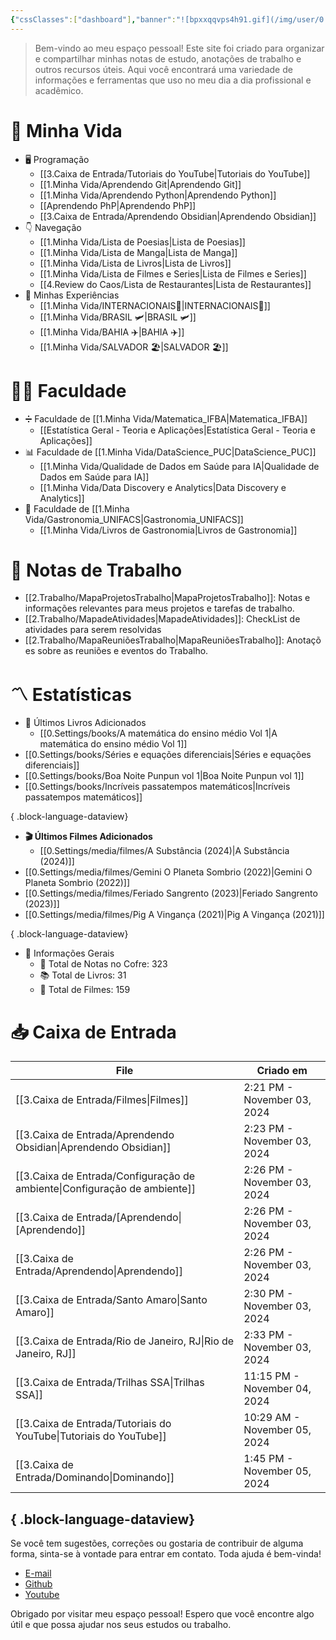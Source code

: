 ```yaml
---
{"cssClasses":["dashboard"],"banner":"![bpxxqqvps4h91.gif](/img/user/0.Settings/img/bpxxqqvps4h91.gif)","banner_y":0.77667,"title":"Trees of knowledge","dg-home":true,"dg-publish":true,"permalink":"/index/","contentClasses":"dashboard","tags":["gardenEntry"],"dgPassFrontmatter":true}
---
```



> Bem-vindo ao meu espaço pessoal! Este site foi criado para organizar e compartilhar minhas notas de estudo, anotações de trabalho e outros recursos úteis. Aqui você encontrará uma variedade de informações e ferramentas que uso no meu dia a dia profissional e acadêmico.

# 🌱 Minha Vida
- 🖥️ Programação
    - [[3.Caixa de Entrada/Tutoriais do YouTube\|Tutoriais do YouTube]]
    - [[1.Minha Vida/Aprendendo Git\|Aprendendo Git]]
    - [[1.Minha Vida/Aprendendo Python\|Aprendendo Python]]
    - [[Aprendendo PhP\|Aprendendo PhP]]
    - [[3.Caixa de Entrada/Aprendendo Obsidian\|Aprendendo Obsidian]]
- 👇 Navegação
    - [[1.Minha Vida/Lista de Poesias\|Lista de Poesias]]
    - [[1.Minha Vida/Lista de Manga\|Lista de Manga]]
    - [[1.Minha Vida/Lista de Livros\|Lista de Livros]]
    - [[1.Minha Vida/Lista de Filmes e Series\|Lista de Filmes e Series]]
    - [[4.Review do Caos/Lista de Restaurantes\|Lista de Restaurantes]]
- 🎴 Minhas Experiências
    - [[1.Minha Vida/INTERNACIONAIS🛫\|INTERNACIONAIS🛫]]
    - [[1.Minha Vida/BRASIL 🛩\|BRASIL 🛩]]
    - [[1.Minha Vida/BAHIA ✈️\|BAHIA ✈️]]
    - [[1.Minha Vida/SALVADOR 🏖️\|SALVADOR 🏖️]]
# 👨‍🎓 Faculdade
- ➗ Faculdade de [[1.Minha Vida/Matematica_IFBA\|Matematica_IFBA]]
    - [[Estatística Geral - Teoria e Aplicações\|Estatística Geral - Teoria e Aplicações]]
- 📊 Faculdade de [[1.Minha Vida/DataScience_PUC\|DataScience_PUC]]
    - [[1.Minha Vida/Qualidade de Dados em Saúde para IA\|Qualidade de Dados em Saúde para IA]]
    - [[1.Minha Vida/Data Discovery e Analytics\|Data Discovery e Analytics]]
- 🍲 Faculdade de [[1.Minha Vida/Gastronomia_UNIFACS\|Gastronomia_UNIFACS]]
    - [[1.Minha Vida/Livros de Gastronomia\|Livros de Gastronomia]]
# 💼 Notas de Trabalho
- [[2.Trabalho/MapaProjetosTrabalho\|MapaProjetosTrabalho]]: Notas e informações relevantes para meus projetos e tarefas de trabalho.
- [[2.Trabalho/MapadeAtividades\|MapadeAtividades]]: CheckList de atividades para serem resolvidas
- [[2.Trabalho/MapaReuniõesTrabalho\|MapaReuniõesTrabalho]]: Anotações sobre as reuniões e eventos do Trabalho.  
# 〽️ Estatísticas
- 📖 Últimos Livros Adicionados
    - [[0.Settings/books/A matemática do ensino médio Vol 1\|A matemática do ensino médio Vol 1]]
- [[0.Settings/books/Séries e equações diferenciais\|Séries e equações diferenciais]]
- [[0.Settings/books/Boa Noite Punpun vol 1\|Boa Noite Punpun vol 1]]
- [[0.Settings/books/Incríveis passatempos matemáticos\|Incríveis passatempos matemáticos]]

{ .block-language-dataview}
- **🎬 Últimos Filmes Adicionados**
    - [[0.Settings/media/filmes/A Substância (2024)\|A Substância (2024)]]
- [[0.Settings/media/filmes/Gemini O Planeta Sombrio (2022)\|Gemini O Planeta Sombrio (2022)]]
- [[0.Settings/media/filmes/Feriado Sangrento (2023)\|Feriado Sangrento (2023)]]
- [[0.Settings/media/filmes/Pig A Vingança (2021)\|Pig A Vingança (2021)]]

{ .block-language-dataview}
-   📼 Informações Gerais
    -   📝 Total de Notas no Cofre: 323
    -   📚 Total de Livros: 31
    -   🍿 Total de Filmes: 159
# 📥 Caixa de Entrada
| File                                                                         | Criado em                    |
| ---------------------------------------------------------------------------- | ---------------------------- |
| [[3.Caixa de Entrada/Filmes\|Filmes]]                                     | 2:21 PM - November 03, 2024  |
| [[3.Caixa de Entrada/Aprendendo Obsidian\|Aprendendo Obsidian]]           | 2:23 PM - November 03, 2024  |
| [[3.Caixa de Entrada/Configuração de ambiente\|Configuração de ambiente]] | 2:26 PM - November 03, 2024  |
| [[3.Caixa de Entrada/[Aprendendo\|[Aprendendo]]                           | 2:26 PM - November 03, 2024  |
| [[3.Caixa de Entrada/Aprendendo\|Aprendendo]]                             | 2:26 PM - November 03, 2024  |
| [[3.Caixa de Entrada/Santo Amaro\|Santo Amaro]]                           | 2:30 PM - November 03, 2024  |
| [[3.Caixa de Entrada/Rio de Janeiro, RJ\|Rio de Janeiro, RJ]]             | 2:33 PM - November 03, 2024  |
| [[3.Caixa de Entrada/Trilhas SSA\|Trilhas SSA]]                           | 11:15 PM - November 04, 2024 |
| [[3.Caixa de Entrada/Tutoriais do YouTube\|Tutoriais do YouTube]]         | 10:29 AM - November 05, 2024 |
| [[3.Caixa de Entrada/Dominando\|Dominando]]                               | 1:45 PM - November 05, 2024  |

{ .block-language-dataview}
---
Se você tem sugestões, correções ou gostaria de contribuir de alguma forma, sinta-se à vontade para entrar em contato. Toda ajuda é bem-vinda!
-   [E-mail](mailto:samuraiflamesf@gmail.com)
-   [Github](https://github.com/Samuraiflamesf/CofreObisidian)
-   [Youtube](https://youtube.com/user/SamuraiFlameSF)
  
Obrigado por visitar meu espaço pessoal! Espero que você encontre algo útil e que possa ajudar nos seus estudos ou trabalho.
